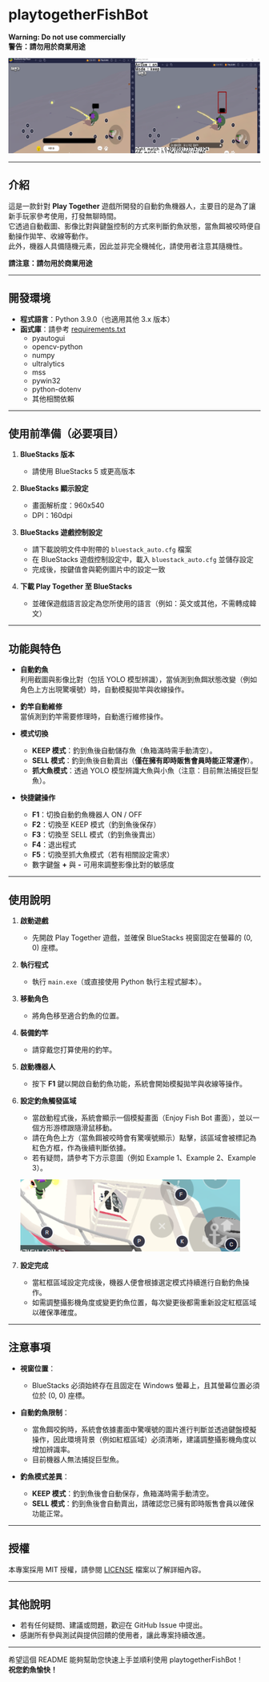 # playtogetherFishBot

**Warning: Do not use commercially**  
**警告：請勿用於商業用途**

![示意圖](usage/img_source/img1.png)

---

## 介紹

這是一款針對 **Play Together** 遊戲所開發的自動釣魚機器人，主要目的是為了讓新手玩家參考使用，打發無聊時間。  
它透過自動截圖、影像比對與鍵盤控制的方式來判斷釣魚狀態，當魚餌被咬時便自動操作拋竿、收線等動作。  
此外，機器人具備隨機元素，因此並非完全機械化，請使用者注意其隨機性。  

**請注意：請勿用於商業用途**

---

## 開發環境

- **程式語言**：Python 3.9.0（也適用其他 3.x 版本）
- **函式庫**：請參考 [requirements.txt](requirements.txt)
  - pyautogui
  - opencv-python
  - numpy
  - ultralytics
  - mss
  - pywin32
  - python-dotenv
  - 其他相關依賴

---

## 使用前準備（必要項目）

1. **BlueStacks 版本**  
   - 請使用 BlueStacks 5 或更高版本

2. **BlueStacks 顯示設定**  
   - 畫面解析度：960x540  
   - DPI：160dpi

3. **BlueStacks 遊戲控制設定**  
   - 請下載說明文件中附帶的 `bluestack_auto.cfg` 檔案  
   - 在 BlueStacks 遊戲控制設定中，載入 `bluestack_auto.cfg` 並儲存設定  
   - 完成後，按鍵值會與範例圖片中的設定一致

4. **下載 Play Together 至 BlueStacks**  
   - 並確保遊戲語言設定為您所使用的語言（例如：英文或其他，不需轉成韓文）

---

## 功能與特色

- **自動釣魚**  
  利用截圖與影像比對（包括 YOLO 模型辨識），當偵測到魚餌狀態改變（例如角色上方出現驚嘆號）時，自動模擬拋竿與收線操作。

- **釣竿自動維修**  
  當偵測到釣竿需要修理時，自動進行維修操作。

- **模式切換**  
  - **KEEP 模式**：釣到魚後自動儲存魚（魚箱滿時需手動清空）。  
  - **SELL 模式**：釣到魚後自動賣出（**僅在擁有即時販售會員時能正常運作**）。  
  - **抓大魚模式**：透過 YOLO 模型辨識大魚與小魚（注意：目前無法捕捉巨型魚）。

- **快捷鍵操作**  
  - **F1**：切換自動釣魚機器人 ON / OFF  
  - **F2**：切換至 KEEP 模式（釣到魚後保存）  
  - **F3**：切換至 SELL 模式（釣到魚後賣出）  
  - **F4**：退出程式  
  - **F5**：切換至抓大魚模式（若有相關設定需求）  
  - 數字鍵盤 **+** 與 **-** 可用來調整影像比對的敏感度

---

## 使用說明

1. **啟動遊戲**  
   - 先開啟 Play Together 遊戲，並確保 BlueStacks 視窗固定在螢幕的 (0, 0) 座標。

2. **執行程式**  
   - 執行 `main.exe`（或直接使用 Python 執行主程式腳本）。

3. **移動角色**  
   - 將角色移至適合釣魚的位置。

4. **裝備釣竿**  
   - 請穿戴您打算使用的釣竿。

5. **啟動機器人**  
   - 按下 **F1** 鍵以開啟自動釣魚功能，系統會開始模擬拋竿與收線等操作。

6. **設定釣魚觸發區域**  
   - 當啟動程式後，系統會顯示一個模擬畫面（Enjoy Fish Bot 畫面），並以一個方形游標跟隨滑鼠移動。  
   - 請在角色上方（當魚餌被咬時會有驚嘆號顯示）點擊，該區域會被標記為紅色方框，作為後續判斷依據。  
   - 若有疑問，請參考下方示意圖（例如 Example 1、Example 2、Example 3）。

   ![設定示意圖](usage/img_source/img2.PNG)

7. **設定完成**  
   - 當紅框區域設定完成後，機器人便會根據選定模式持續進行自動釣魚操作。  
   - 如需調整攝影機角度或變更釣魚位置，每次變更後都需重新設定紅框區域以確保準確度。

---

## 注意事項

- **視窗位置**：  
  - BlueStacks 必須始終存在且固定在 Windows 螢幕上，且其螢幕位置必須位於 (0, 0) 座標。

- **自動釣魚限制**：  
  - 當魚餌咬鉤時，系統會依據畫面中驚嘆號的圖片進行判斷並透過鍵盤模擬操作，因此環境背景（例如紅框區域）必須清晰，建議調整攝影機角度以增加辨識率。  
  - 目前機器人無法捕捉巨型魚。

- **釣魚模式差異**：  
  - **KEEP 模式**：釣到魚後會自動保存，魚箱滿時需手動清空。  
  - **SELL 模式**：釣到魚後會自動賣出，請確認您已擁有即時販售會員以確保功能正常。

---

## 授權

本專案採用 MIT 授權，請參閱 [LICENSE](LICENSE) 檔案以了解詳細內容。

---

## 其他說明

- 若有任何疑問、建議或問題，歡迎在 GitHub Issue 中提出。  
- 感謝所有參與測試與提供回饋的使用者，讓此專案持續改進。

---

希望這個 README 能夠幫助您快速上手並順利使用 playtogetherFishBot！  
**祝您釣魚愉快！**
